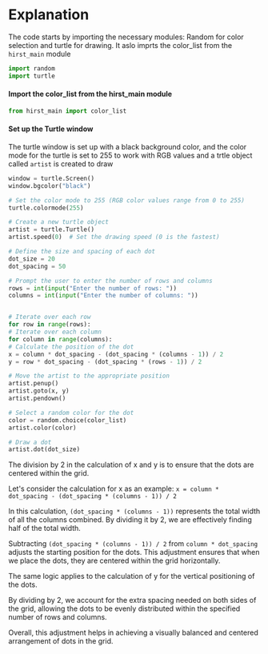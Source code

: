 # Explanation
The code starts by importing the necessary modules: Random for color selection and turtle for drawing. It aslo imprts the color_list from the `hirst_main` module

```python
import random
import turtle 
```

#### Import the color_list from the hirst_main module
``` python
from hirst_main import color_list
```

#### Set up the Turtle window
The turtle window is set up with a black background color, and the color mode for the turtle is set to 255 to work with RGB values and a trtle object called `artist` is created to draw

```python
window = turtle.Screen()
window.bgcolor("black")

# Set the color mode to 255 (RGB color values range from 0 to 255)
turtle.colormode(255)

# Create a new turtle object
artist = turtle.Turtle()
artist.speed(0)  # Set the drawing speed (0 is the fastest)

# Define the size and spacing of each dot
dot_size = 20
dot_spacing = 50

# Prompt the user to enter the number of rows and columns
rows = int(input("Enter the number of rows: "))
columns = int(input("Enter the number of columns: "))
```

```python

# Iterate over each row
for row in range(rows):
# Iterate over each column
for column in range(columns):
# Calculate the position of the dot
x = column * dot_spacing - (dot_spacing * (columns - 1)) / 2
y = row * dot_spacing - (dot_spacing * (rows - 1)) / 2

# Move the artist to the appropriate position
artist.penup()
artist.goto(x, y)
artist.pendown()

# Select a random color for the dot
color = random.choice(color_list)
artist.color(color)

# Draw a dot
artist.dot(dot_size)
```
The division by 2 in the calculation of x and y is to ensure that the dots are centered within the grid.

Let's consider the calculation for x as an example: 
    `x = column * dot_spacing - (dot_spacing * (columns - 1)) / 2`

In this calculation, `(dot_spacing * (columns - 1))` represents the total width of all the columns combined. By dividing it by 2, we are effectively finding half of the total width.

Subtracting `(dot_spacing * (columns - 1)) / 2` from `column * dot_spacing` adjusts the starting position for the dots. This adjustment ensures that when we place the dots, they are centered within the grid horizontally.


The same logic applies to the calculation of y for the vertical positioning of the dots.

By dividing by 2, we account for the extra spacing needed on both sides of the grid, allowing the dots to be evenly distributed within the specified number of rows and columns.

Overall, this adjustment helps in achieving a visually balanced and centered arrangement of dots in the grid.



